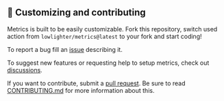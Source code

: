 ## 💪 Customizing and contributing

Metrics is built to be easily customizable.
Fork this repository, switch used action from `lowlighter/metrics@latest` to your fork and start coding!

To report a bug fill an [issue](https://github.com/lowlighter/metrics/issues) describing it.

To suggest new features or requesting help to setup metrics, check out [discussions](https://github.com/lowlighter/metrics/discussions).

If you want to contribute, submit a [pull request](https://github.com/lowlighter/metrics/pulls).
Be sure to read [CONTRIBUTING.md](CONTRIBUTING.md) for more information about this.
